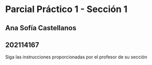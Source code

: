 # Parcial Práctico 1 - Sección 1
## Ana Sofía Castellanos
## 202114167
Siga las instrucciones proporcionadas por el profesor de su sección

